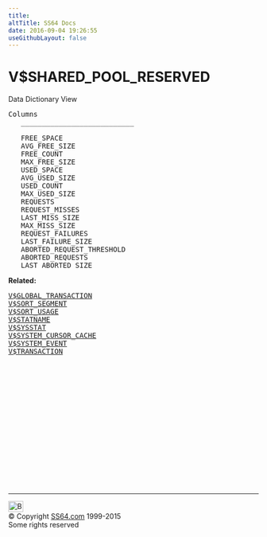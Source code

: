 ```yaml
---
title:
altTitle: SS64 Docs
date: 2016-09-04 19:26:55
useGithubLayout: false
---
```

<!-- #BeginLibraryItem "/Library/head_orav.lbi" --><!-- #EndLibraryItem --><h1>V$SHARED_POOL_RESERVED </h1>  
 <p> Data Dictionary View </p> 
 
<pre>Columns
   ___________________________
 
   FREE_SPACE
   AVG_FREE_SIZE
   FREE_COUNT
   MAX_FREE_SIZE
   USED_SPACE
   AVG_USED_SIZE
   USED_COUNT
   MAX_USED_SIZE
   REQUESTS
   REQUEST_MISSES
   LAST_MISS_SIZE
   MAX_MISS_SIZE
   REQUEST_FAILURES
   LAST_FAILURE_SIZE
   ABORTED_REQUEST_THRESHOLD
   ABORTED_REQUESTS
   LAST_ABORTED_SIZE</pre>
<p><b>Related:</b></p><pre><a href="V$GLOBAL_TRANSACTION.html">V$GLOBAL_TRANSACTION</a> 
<a href="V$SORT_SEGMENT.html">V$SORT_SEGMENT</a> 
<a href="V$SORT_USAGE.html">V$SORT_USAGE</a> 
<a href="V$STATNAME.html">V$STATNAME</a> 
<a href="V$SYSSTAT.html">V$SYSSTAT</a> 
<a href="V$SYSTEM_CURSOR_CACHE.html">V$SYSTEM_CURSOR_CACHE</a> 
<a href="V$SYSTEM_EVENT.html">V$SYSTEM_EVENT</a> 
<a href="V$TRANSACTION.html">V$TRANSACTION</a> </pre><!-- #BeginLibraryItem "/Library/foot_orad.lbi" --><p>
<!-- oracle-footer -->
<ins class="adsbygoogle" style="display:inline-block;width:300px;height:250px" data-ad-client="ca-pub-6140977852749469" data-ad-slot="4275490898"></ins>
<script>
(adsbygoogle = window.adsbygoogle || []).push({});
</script></p>
<hr>
<div id="bl" class="footer"><a href="V$SHARED_POOL_RESERVED.html#"><img src="../images/top.png" width="30" height="22" alt="Back to the Top"></a></div>
<div id="br" class="footer, tagline">© Copyright <a href="../index.html">SS64.com</a> 1999-2015<br>
Some rights reserved</div>
<!-- #EndLibraryItem -->


